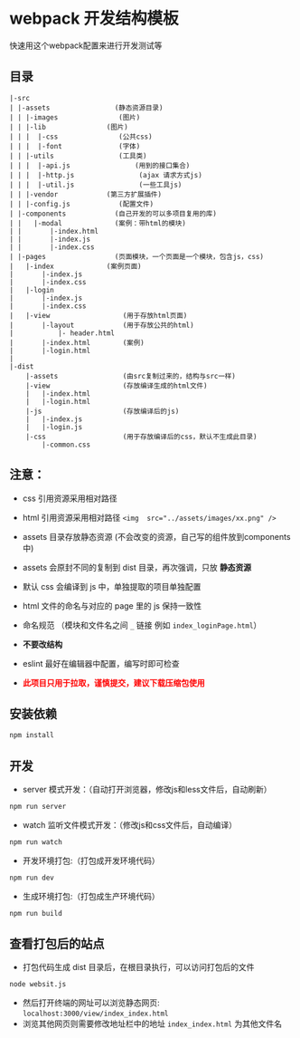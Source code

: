 
# webpack 开发结构模板

快速用这个webpack配置来进行开发测试等

## 目录

```
|-src
| |-assets                (静态资源目录)
| | |-images               (图片)
| | |-lib               (图片)
| | |  |-css               (公共css)
| | |  |-font              (字体)
| | |-utils                (工具类)
| | |  |-api.js                (用到的接口集合)
| | |  |-http.js                (ajax 请求方式js)
| | |  |-util.js                (一些工具js)
| | |-vendor            (第三方扩展插件)
| | |-config.js            (配置文件)
| |-components            (自己开发的可以多项目复用的库)
| |   |-modal             (案例：带html的模块)
| |       |-index.html
| |       |-index.js
| |       |-index.css
| |-pages                 (页面模块，一个页面是一个模块，包含js，css)
|   |-index             (案例页面)
|       |-index.js
|       |-index.css
|   |-login
|       |-index.js
|       |-index.css
|   |-view                  (用于存放html页面)
|       |-layout            (用于存放公共的html)
|           |- header.html
|       |-index.html        (案例)
|       |-login.html
|
|-dist
    |-assets                (由src复制过来的，结构与src一样)
    |-view                  (存放编译生成的html文件)
    |   |-index.html
    |   |-login.html
    |-js                    (存放编译后的js)
    |   |-index.js
    |   |-login.js
    |-css                   (用于存放编译后的css，默认不生成此目录)
        |-common.css
```

## 注意：

- css 引用资源采用相对路径

- html 引用资源采用相对路径  `<img  src="../assets/images/xx.png" />`

- assets 目录存放静态资源 (不会改变的资源，自己写的组件放到components中)

- assets 会原封不同的复制到 dist 目录，再次强调，只放 **静态资源**

- 默认 css 会编译到 js 中，单独提取的项目单独配置

- html 文件的命名与对应的 page 里的 js 保持一致性

- 命名规范 （模块和文件名之间 `_` 链接 例如 `index_loginPage.html`）

- **不要改结构**

- eslint 最好在编辑器中配置，编写时即可检查

- <b style="color:red;">此项目只用于拉取，谨慎提交，建议下载压缩包使用</b>

## 安装依赖

```bash
npm install
```

## 开发

- server 模式开发：（自动打开浏览器，修改js和less文件后，自动刷新）

```bash
npm run server
```

- watch 监听文件模式开发：（修改js和css文件后，自动编译）

```bash
npm run watch
```

- 开发环境打包:（打包成开发环境代码）

```bash
npm run dev
```

- 生成环境打包:（打包成生产环境代码）

```bash
npm run build
```

## 查看打包后的站点

- 打包代码生成 dist 目录后，在根目录执行，可以访问打包后的文件

```bash
node websit.js
```

- 然后打开终端的网址可以浏览静态网页: `localhost:3000/view/index_index.html`
- 浏览其他网页则需要修改地址栏中的地址 `index_index.html` 为其他文件名
